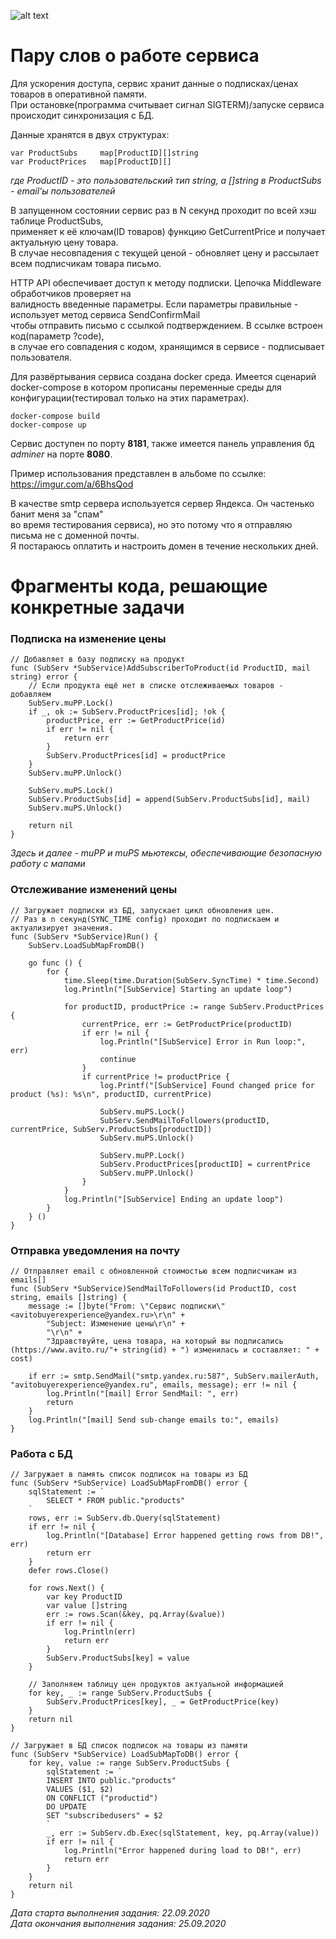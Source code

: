 ![alt text](https://i.imgur.com/D5h2K3Q.png "Архитектура сервиса")
 
# Пару слов о работе сервиса
Для ускорения доступа, сервис хранит данные о подписках/ценах товаров в оперативной памяти.       
При остановке(программа считывает сигнал SIGTERM)/запуске сервиса происходит синхронизация с БД.    

Данные хранятся в двух структурах:

    var ProductSubs     map[ProductID][]string
    var ProductPrices   map[ProductID][]

_где ProductID - это пользовательский тип string, а []string в ProductSubs - email'ы пользователей_

В запущенном состоянии сервис раз в N секунд проходит по всей хэш таблице ProductSubs,  
применяет к её ключам(ID товаров) функцию GetCurrentPrice и получает актуальную цену товара.   
В случае несовпадения с текущей ценой - обновляет цену и рассылает всем подписчикам товара письмо.

HTTP API обеспечивает доступ к методу подписки. Цепочка Middleware обработчиков проверяет на    
валидность введенные параметры. Если параметры правильные - использует метод сервиса SendConfirmMail    
чтобы отправить письмо с ссылкой подтверждением. В ссылке встроен код(параметр ?code),  
в случае его совпадения с кодом, хранящимся в сервисе - подписывает пользователя.

Для развёртывания сервиса создана docker среда. Имеется сценарий docker-compose в котором
прописаны переменные среды для конфигурации(тестировал только на этих параметрах).

    docker-compose build
    docker-compose up

Сервис доступен по порту **8181**, также имеется панель управления бд _adminer_ на порте **8080**.

Пример использования представлен в альбоме по ссылке: https://imgur.com/a/6BhsQod

В качестве smtp сервера используется сервер Яндекса. Он частенько банит меня за "спам"  
во время тестирования сервиса), но это потому  что я отправляю письма не с доменной почты.  
Я постараюсь оплатить и настроить домен в течение нескольких дней. 


# Фрагменты кода, решающие конкретные задачи

### Подписка на изменение цены

    // Добавляет в базу подписку на продукт
    func (SubServ *SubService)AddSubscriberToProduct(id ProductID, mail string) error {
        // Если продукта ещё нет в списке отслеживаемых товаров - добавляем
        SubServ.muPP.Lock()
        if _, ok := SubServ.ProductPrices[id]; !ok {
            productPrice, err := GetProductPrice(id)
            if err != nil {
                return err
            }
            SubServ.ProductPrices[id] = productPrice
        }
        SubServ.muPP.Unlock()
    
        SubServ.muPS.Lock()
        SubServ.ProductSubs[id] = append(SubServ.ProductSubs[id], mail)
        SubServ.muPS.Unlock()
    
        return nil
    }
    
_Здесь и далее - muPP и muPS мьютексы, обеспечивающие безопасную работу с мапами_

### Отслеживание изменений цены

    // Загружает подписки из БД, запускает цикл обновления цен.
    // Раз в n секунд(SYNC_TIME config) проходит по подпискаем и актуализирует значения.
    func (SubServ *SubService)Run() {
        SubServ.LoadSubMapFromDB()
    
        go func () {
            for {
                time.Sleep(time.Duration(SubServ.SyncTime) * time.Second)
                log.Println("[SubService] Starting an update loop")
    
                for productID, productPrice := range SubServ.ProductPrices {
                    currentPrice, err := GetProductPrice(productID)
                    if err != nil {
                        log.Println("[SubService] Error in Run loop:", err)
                        continue
                    }
                    if currentPrice != productPrice {
                        log.Printf("[SubService] Found changed price for product (%s): %s\n", productID, currentPrice)
    
                        SubServ.muPS.Lock()
                        SubServ.SendMailToFollowers(productID, currentPrice, SubServ.ProductSubs[productID])
                        SubServ.muPS.Unlock()
    
                        SubServ.muPP.Lock()
                        SubServ.ProductPrices[productID] = currentPrice
                        SubServ.muPP.Unlock()
                    }
                }
                log.Println("[SubService] Ending an update loop")
            }
        } ()
    }

### Отправка уведомления на почту

    // Отправляет email с обновленной стоимостью всем подписчикам из emails[]
    func (SubServ *SubService)SendMailToFollowers(id ProductID, cost string, emails []string) {
        message := []byte("From: \"Сервис подписки\" <avitobuyerexperience@yandex.ru>\r\n" +
            "Subject: Изменение цены\r\n" +
            "\r\n" +
            "Здравствуйте, цена товара, на который вы подписались (https://www.avito.ru/"+ string(id) + ") изменилась и составляет: " + cost)
    
        if err := smtp.SendMail("smtp.yandex.ru:587", SubServ.mailerAuth, "avitobuyerexperience@yandex.ru", emails, message); err != nil {
            log.Println("[mail] Error SendMail: ", err)
            return
        }
        log.Println("[mail] Send sub-change emails to:", emails)
    }

### Работа с БД

    // Загружает в память список подписок на товары из БД
    func (SubServ *SubService) LoadSubMapFromDB() error {
        sqlStatement := `
            SELECT * FROM public."products"
        `
        rows, err := SubServ.db.Query(sqlStatement)
        if err != nil {
            log.Println("[Database] Error happened getting rows from DB!", err)
            return err
        }
        defer rows.Close()
    
        for rows.Next() {
            var key ProductID
            var value []string
            err := rows.Scan(&key, pq.Array(&value))
            if err != nil {
                log.Println(err)
                return err
            }
            SubServ.ProductSubs[key] = value
        }
    
        // Заполняем таблицу цен продуктов актуальной информацией
        for key, _ := range SubServ.ProductSubs {
            SubServ.ProductPrices[key], _ = GetProductPrice(key)
        }
        return nil
    }
    
    // Загружает в БД список подписок на товары из памяти
    func (SubServ *SubService) LoadSubMapToDB() error {
        for key, value := range SubServ.ProductSubs {
            sqlStatement := `
            INSERT INTO public."products"
            VALUES ($1, $2)
            ON CONFLICT ("productid")
            DO UPDATE 
            SET "subscribedusers" = $2
            `
            _, err := SubServ.db.Exec(sqlStatement, key, pq.Array(value))
            if err != nil {
                log.Println("Error happened during load to DB!", err)
                return err
            }
        }
        return nil
    }

_Дата старта выполнения задания: 22.09.2020  
Дата окончания выполнения задания: 25.09.2020_